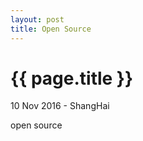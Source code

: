 ```yaml
---
layout: post
title: Open Source
---
```


{{ page.title }}
================

<p class="meta">10 Nov 2016 - ShangHai</p>

open source